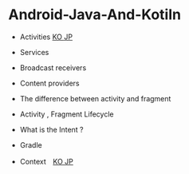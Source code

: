 # Android-Java-And-Kotiln



* Activities [KO ](Android/Activities_KO.md)[ JP](Android/Activities_JP.md)  
* Services
* Broadcast receivers
* Content providers

* The difference between activity and fragment

* Activity , Fragment Lifecycle

* What is the Intent ? 

* Gradle

* Context　[KO ](Android/Context_KO.md)[ JP](Android/Context_JP.md)  

